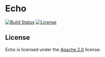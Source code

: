 # Echo

[![Build Status](https://jenkins.lolnet.co.nz/job/Echo/badge/icon)](https://jenkins.lolnet.co.nz/job/Echo/)
[![License](https://www.lolnet.co.nz/resources/badges/License-Apache%202.0-blue.svg)](https://www.apache.org/licenses/LICENSE-2.0)

## License
Echo is licensed under the [Apache 2.0](https://www.apache.org/licenses/LICENSE-2.0) license.